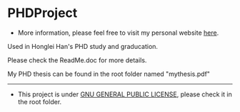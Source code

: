 # PHDProject

- More information, please feel free to visit my personal website [here](https://hanhonglei.github.io/).

Used in Honglei Han's PHD study and graducation.

Please check the ReadMe.doc for more details.

My PHD thesis can be found in the root folder named "mythesis.pdf"

----

- This project is under [GNU GENERAL PUBLIC LICENSE](https://www.gnu.org/licenses/), please check it in the root folder.